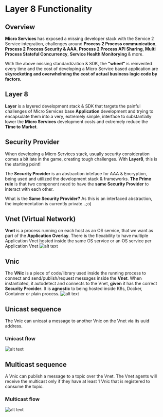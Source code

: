 # Layer 8 Functionality

## Overview
**Micro Services** has exposed a missing developer stack with the Service 2 Service
integration, challenges around **Process 2 Process communication**, **Process 2 Process Security & AAA**, 
**Process 2 Process API Sharing**, **Multi Process Stateful Concurrency**, **Service Health Monitorying** & more.

With the above missing standardization & SDK, the **"wheel"** is reinvented every time 
and the cost of developing a Micro Service based application are **skyrocketing 
and overwhelming the cost of actual business logic code by factors.**

## Layer 8
**Layer** is a layered development stack & SDK that targets the painful 
challenges of Micro Services base **Application** development and trying to encapsulate them into
a very, extremely simple, interface to substantially lower the **Micro Services** development costs
and extremely reduce the **Time to Market**. 

## Security Provider
When developing a Micro Services stack, usually security consideration comes a bit late
in the game, creating tough challenges. With **Layer8**, this is the starting point!

The **Security Provider** is an abstraction inteface for AAA & Encryption, being used and utilized
the development stack & frameworks. **The Prime rule** is that two component need to have
the **same Security Provider** to interact with each other.

What is the **Same Security Provider?** As this is an interfaced abstraction,
the implementation is currently private...;o)

## Vnet (Virtual Network)
**Vnet** is a process running on each host as an OS service, 
that we want as part of the **Application Overlay**. 
There is the flexability to have multiple Application Vnet hosted inside the same OS service
or an OS service per Application Vnet
![alt text](https://github.com/saichler/layer8/blob/main/docs/vnet.png)

## Vnic
The **VNic** is a piece of code/library used inside the running process to connect and send/publish/request messages
inside the **Vnet**. When instantiated, it autodetect and connects to the Vnet, **given**
it has the correct **Security Provider**. It is **agnostic** to being hosted inside K8s, Docker, Container or plain process. 
![alt text](https://github.com/saichler/layer8/blob/main/docs/layer-8-vnic2vnet-connect.png)

## Unicast sequence
The Vnic can unicast a message to another Vnic on the Vnet via its uuid address.
### Unicast flow
![alt text](https://github.com/saichler/layer8/blob/main/docs/layer-8-vnet-unicast-cross-nodes.png)

## Multicast sequence
A Vnic can publish a message to a topic over the Vnet. The Vnet agents will receive the multicast
only if they have at least 1 Vnic that is registered to consume the topic.
### Multicast flow
![alt text](https://github.com/saichler/layer8/blob/main/docs/layer-8-vnet-multicast-cross-nodes.png)




